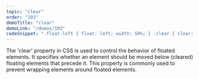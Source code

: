 ```yaml
---
topic: "clear"
order: "103"
demoTitle: "clear"
demoLink: "/demos/103"
codeSnippet: ".float-left { float: left; width: 50%; } .clear { clear: both; }"
---
```


The 'clear' property in CSS is used to control the behavior of floated elements. It specifies whether an element should be moved below (cleared) floating elements that precede it. This property is commonly used to prevent wrapping elements around floated elements.
<br />
